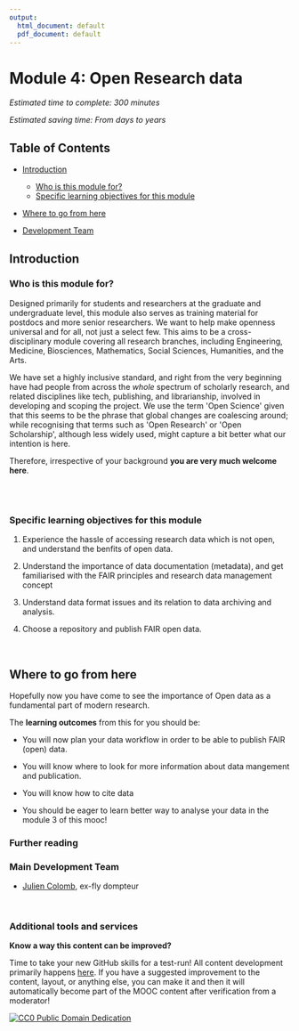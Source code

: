 ```yaml
---
output:
  html_document: default
  pdf_document: default
---
```

# Module 4: Open Research data

*Estimated time to complete: 300 minutes*

*Estimated saving time: From days to years*

## Table of Contents

- [Introduction](#introduction)
  - [Who is this module for?](#who_for)
  - [Specific learning objectives for this module](#objectives)

- [Where to go from here](#future)
- [Development Team](#development_team)



## Introduction <a name="introduction"></a>



### Who is this module for? <a name="who_for"></a>

Designed primarily for students and researchers at the graduate and undergraduate level, this module also serves as training material for postdocs and more senior researchers. We want to help make openness universal and for all, not just a select few. This aims to be a cross-disciplinary module covering all research branches, including Engineering, Medicine, Biosciences, Mathematics, Social Sciences, Humanities, and the Arts.

We have set a highly inclusive standard, and right from the very beginning have had people from across the *whole* spectrum of scholarly research, and related disciplines like tech, publishing, and librarianship, involved in developing and scoping the project. We use the term 'Open Science' given that this seems to be the phrase that global changes are coalescing around; while recognising that terms such as 'Open Research' or 'Open Scholarship', although less widely used, might capture a bit better what our intention is here.

Therefore, irrespective of your background **you are very much welcome here**.

<br/>



<br/>

### Specific learning objectives for this module <a name="objectives"></a>

1. Experience the hassle of accessing research data which is not open, and understand the benfits of open data.

2. Understand the importance of data documentation (metadata), and get familiarised with the FAIR principles and research data management concept

3. Understand data format issues and its relation to  data archiving and analysis.


4. Choose a repository and publish FAIR open data.
 
<br/>



## Where to go from here <a name="future"></a>

Hopefully now you have come to see the importance of Open data as a fundamental part of modern research. 


The **learning outcomes** from this for you should be:

* You will now plan your data workflow in order to be able to publish FAIR (open) data.

* You will know where to look for more information about data mangement and publication.

* You will know how to cite data

* You should be eager to learn better way to analyse your data in the module 3 of this mooc!

### Further reading <a name="Reading"></a>



### Main Development Team <a name="Development_team"></a>

- [Julien Colomb](https://twitter.com/j_colomb), ex-fly dompteur


<br/>

### Additional tools and services



**Know a way this content can be improved?**

Time to take your new GitHub skills for a test-run! All content development primarily happens [here](https://github.com/OpenScienceMOOC/Module-4-Open-Research-Data/blob/master/content_development/main.md). If you have a suggested improvement to the content, layout, or anything else, you can make it and then it will automatically become part of the MOOC content after verification from a moderator!

[![CC0 Public Domain Dedication](https://img.shields.io/badge/License-CC0%201.0-lightgrey.svg)](https://creativecommons.org/publicdomain/zero/1.0/)
